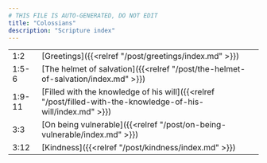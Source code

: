 ```yaml
---
# THIS FILE IS AUTO-GENERATED, DO NOT EDIT
title: "Colossians"
description: "Scripture index"
---
```


|  |  |
| --- | --- |
| 1:2 | [Greetings]({{<relref "/post/greetings/index.md" >}}) |
| 1:5-6 | [The helmet of salvation]({{<relref "/post/the-helmet-of-salvation/index.md" >}}) |
| 1:9-11 | [Filled with the knowledge of his will]({{<relref "/post/filled-with-the-knowledge-of-his-will/index.md" >}}) |
| 3:3 | [On being vulnerable]({{<relref "/post/on-being-vulnerable/index.md" >}}) |
| 3:12 | [Kindness]({{<relref "/post/kindness/index.md" >}}) |
